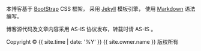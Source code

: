 <footer class="footer">
    <div class="container">
        <p>本博客基于 <a href="http://getbootstrap.com/" target="_blank">BootStrap</a> CSS 框架， 采用 <a href="https://github.com/mojombo/jekyll" target="_blank">Jekyll</a> 模板引擎， 使用 <a href="http://zh.wikipedia.org/zh-cn/Markdown" target="_blank">Markdown</a> 语法编写。</p>
        <p>博客源代码及文章内容采用 AS-IS 协议发布，转载时请 AS-IS 。</p>
        <p>Copyright &copy; {{ site.time | date: '%Y' }} {{ site.owner.name }} 版权所有</p>
    </div>
</footer>